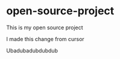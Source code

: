 # open-source-project
This is my open source project

I made this change from cursor

Ubadubadubdubdub
